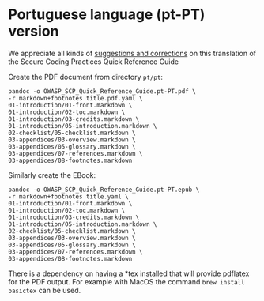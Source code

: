 # Portuguese language (pt-PT) version

We appreciate all kinds of [suggestions and corrections][issues] on this translation
of the Secure Coding Practices Quick Reference Guide

Create the PDF document from directory `pt/pt`:

```
pandoc -o OWASP_SCP_Quick_Reference_Guide.pt-PT.pdf \
-r markdown+footnotes title.pdf.yaml \
01-introduction/01-front.markdown \
01-introduction/02-toc.markdown \
01-introduction/03-credits.markdown \
01-introduction/05-introduction.markdown \
02-checklist/05-checklist.markdown \
03-appendices/03-overview.markdown \
03-appendices/05-glossary.markdown \
03-appendices/07-references.markdown \
03-appendices/08-footnotes.markdown
```

Similarly create the EBook:

```
pandoc -o OWASP_SCP_Quick_Reference_Guide.pt-PT.epub \
-r markdown+footnotes title.yaml \
01-introduction/01-front.markdown \
01-introduction/02-toc.markdown \
01-introduction/03-credits.markdown \
01-introduction/05-introduction.markdown \
02-checklist/05-checklist.markdown \
03-appendices/03-overview.markdown \
03-appendices/05-glossary.markdown \
03-appendices/07-references.markdown \
03-appendices/08-footnotes.markdown
```

There is a dependency on having a *tex installed that will provide pdflatex for the PDF output.
For example with MacOS the command `brew install basictex` can be used.

[issues]: https://github.com/OWASP/www-project-secure-coding-practices-quick-reference-guide/issues/new
